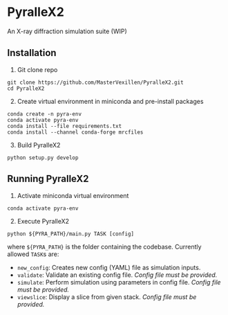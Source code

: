 # PyralleX2
An X-ray diffraction simulation suite (WIP)

## Installation
1. Git clone repo
```
git clone https://github.com/MasterVexillen/PyralleX2.git
cd PyralleX2
```

2. Create virtual environment in miniconda and pre-install packages
```
conda create -n pyra-env
conda activate pyra-env
conda install --file requirements.txt
conda install --channel conda-forge mrcfiles
```

3. Build PyralleX2
```
python setup.py develop
```

## Running PyralleX2
1. Activate miniconda virtual environment
```
conda activate pyra-env
```

2. Execute PyralleX2
```
python ${PYRA_PATH}/main.py TASK [config]
```
where `${PYRA_PATH}` is the folder containing the codebase. Currently allowed `TASK`s are:
* `new_config`: Creates new config (YAML) file as simulation inputs.
* `validate`: Validate an existing config file. *Config file must be provided.*
* `simulate`: Perform simulation using parameters in config file. *Config file must be provided.*
* `viewslice`: Display a slice from given stack. *Config file must be provided.*
